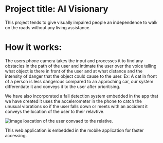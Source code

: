 # Project title: AI Visionary
This project tends to give visually impaired people an independence to walk on the roads without any living assistance. 

# How it works:
The users phone camera takes the input and processes it to find any obstacles in the path of the user and intimate the user over the voice
telling what object is there in front of the user and at what distance and the intensity of danger that the object could cause to the user.
Ex: A cat in front of a person is less dangerous compared to an approching car, our system differentiate it and conveys it to the user after prioritising.

We have also incorporated a fall detection system embedded in the app that we have created it uses the accelerometer in the phone to catch the unusual vibrations
so if the user falls down or meets with an accident it conveys the location of the user to their relavtive.

![image](https://user-images.githubusercontent.com/104610103/198843468-3ca99f39-2b67-4579-9118-b2bdb0ca6b7c.png)
loacation of the user convaed to the relative.

This web application is embedded in the mobile application for faster accessing.
